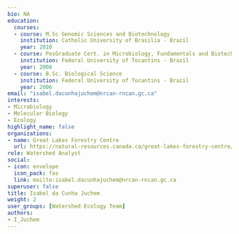 ```yaml
--- 
bio: NA
education:
  courses:
  - course: M.Sc Genomic Sciences and Biotechnology
    institution: Catholic University of Brasilia - Brazil
    year: 2010
  - course: PosGraduate Cert. in Microbiology, Fundamentals and Biotechnology
    institution: Federal University of Tocantins - Brazil
    year: 2008
  - course: B.Sc. Biological Science
    institution: Federal University of Tocantins - Brazil
    year: 2006
email: "isabel.dacunhajuchem@nrcan-rncan.gc.ca"
interests:
- Microbiology
- Molecular Biology
- Ecology
highlight_name: false
organizations:
- name: Great Lakes Forestry Centre
  url: https://natural-resources.canada.ca/great-lakes-forestry-centre/13459
role: Watershed Analyst
social:
- icon: envelope
  icon_pack: fas
  link: mailto:isabel.dacunhajuchem@nrcan-rncan.gc.ca
superuser: false
title: Isabel da Cunha Juchem
weight: 2
user_groups: [Watershed Ecology Team]
authors:
- I_Juchem
---
```










